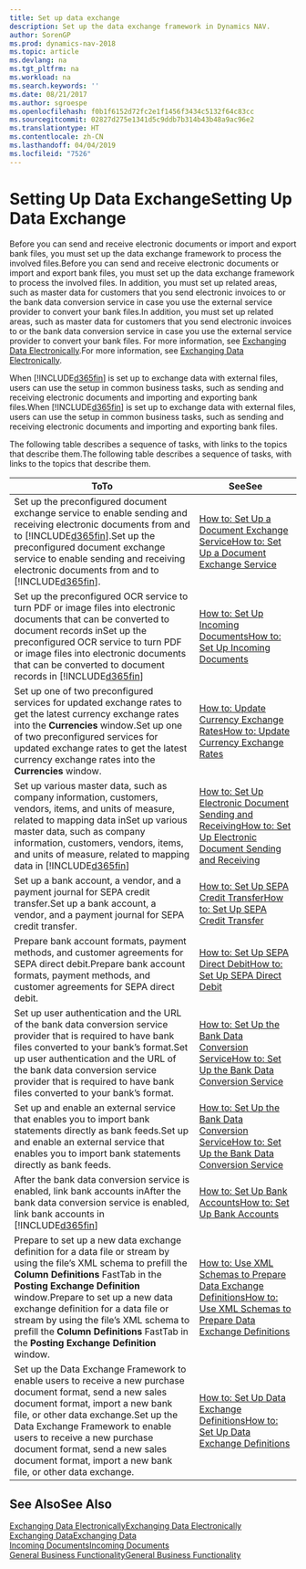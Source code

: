 ```yaml
---
title: Set up data exchange
description: Set up the data exchange framework in Dynamics NAV.
author: SorenGP
ms.prod: dynamics-nav-2018
ms.topic: article
ms.devlang: na
ms.tgt_pltfrm: na
ms.workload: na
ms.search.keywords: ''
ms.date: 08/21/2017
ms.author: sgroespe
ms.openlocfilehash: f0b1f6152d72fc2e1f1456f3434c5132f64c83cc
ms.sourcegitcommit: 02827d275e1341d5c9ddb7b314b43b48a9ac96e2
ms.translationtype: HT
ms.contentlocale: zh-CN
ms.lasthandoff: 04/04/2019
ms.locfileid: "7526"
---
```

# <a name="setting-up-data-exchange"></a><span data-ttu-id="f1963-103">Setting Up Data Exchange</span><span class="sxs-lookup"><span data-stu-id="f1963-103">Setting Up Data Exchange</span></span>
<span data-ttu-id="f1963-104">Before you can send and receive electronic documents or import and export bank files, you must set up the data exchange framework to process the involved files.</span><span class="sxs-lookup"><span data-stu-id="f1963-104">Before you can send and receive electronic documents or import and export bank files, you must set up the data exchange framework to process the involved files.</span></span> <span data-ttu-id="f1963-105">In addition, you must set up related areas, such as master data for customers that you send electronic invoices to or the bank data conversion service in case you use the external service provider to convert your bank files.</span><span class="sxs-lookup"><span data-stu-id="f1963-105">In addition, you must set up related areas, such as master data for customers that you send electronic invoices to or the bank data conversion service in case you use the external service provider to convert your bank files.</span></span> <span data-ttu-id="f1963-106">For more information, see [Exchanging Data Electronically](across-data-exchange.md).</span><span class="sxs-lookup"><span data-stu-id="f1963-106">For more information, see [Exchanging Data Electronically](across-data-exchange.md).</span></span>  

 <span data-ttu-id="f1963-107">When [!INCLUDE[d365fin](includes/d365fin_md.md)] is set up to exchange data with external files, users can use the setup in common business tasks, such as sending and receiving electronic documents and importing and exporting bank files.</span><span class="sxs-lookup"><span data-stu-id="f1963-107">When [!INCLUDE[d365fin](includes/d365fin_md.md)] is set up to exchange data with external files, users can use the setup in common business tasks, such as sending and receiving electronic documents and importing and exporting bank files.</span></span>  

 <span data-ttu-id="f1963-108">The following table describes a sequence of tasks, with links to the topics that describe them.</span><span class="sxs-lookup"><span data-stu-id="f1963-108">The following table describes a sequence of tasks, with links to the topics that describe them.</span></span>  

|**<span data-ttu-id="f1963-109">To</span><span class="sxs-lookup"><span data-stu-id="f1963-109">To</span></span>**|**<span data-ttu-id="f1963-110">See</span><span class="sxs-lookup"><span data-stu-id="f1963-110">See</span></span>**|  
|------------|-------------|  
|<span data-ttu-id="f1963-111">Set up the preconfigured document exchange service to enable sending and receiving electronic documents from and to [!INCLUDE[d365fin](includes/d365fin_md.md)].</span><span class="sxs-lookup"><span data-stu-id="f1963-111">Set up the preconfigured document exchange service to enable sending and receiving electronic documents from and to [!INCLUDE[d365fin](includes/d365fin_md.md)].</span></span>|[<span data-ttu-id="f1963-112">How to: Set Up a Document Exchange Service</span><span class="sxs-lookup"><span data-stu-id="f1963-112">How to: Set Up a Document Exchange Service</span></span>](across-how-to-set-up-a-document-exchange-service.md)|  
|<span data-ttu-id="f1963-113">Set up the preconfigured OCR service to turn PDF or image files into electronic documents that can be converted to document records in</span><span class="sxs-lookup"><span data-stu-id="f1963-113">Set up the preconfigured OCR service to turn PDF or image files into electronic documents that can be converted to document records in</span></span> [!INCLUDE[d365fin](includes/d365fin_md.md)]|[<span data-ttu-id="f1963-114">How to: Set Up Incoming Documents</span><span class="sxs-lookup"><span data-stu-id="f1963-114">How to: Set Up Incoming Documents</span></span>](across-how-setup-income-documents.md)|  
|<span data-ttu-id="f1963-115">Set up one of two preconfigured services for updated exchange rates to get the latest currency exchange rates into the **Currencies** window.</span><span class="sxs-lookup"><span data-stu-id="f1963-115">Set up one of two preconfigured services for updated exchange rates to get the latest currency exchange rates into the **Currencies** window.</span></span>|[<span data-ttu-id="f1963-116">How to: Update Currency Exchange Rates</span><span class="sxs-lookup"><span data-stu-id="f1963-116">How to: Update Currency Exchange Rates</span></span>](finance-how-update-currencies.md)|  
|<span data-ttu-id="f1963-117">Set up various master data, such as company information, customers, vendors, items, and units of measure, related to mapping data in</span><span class="sxs-lookup"><span data-stu-id="f1963-117">Set up various master data, such as company information, customers, vendors, items, and units of measure, related to mapping data in</span></span> [!INCLUDE[d365fin](includes/d365fin_md.md)]|[<span data-ttu-id="f1963-118">How to: Set Up Electronic Document Sending and Receiving</span><span class="sxs-lookup"><span data-stu-id="f1963-118">How to: Set Up Electronic Document Sending and Receiving</span></span>](across-how-to-set-up-electronic-document-sending-and-receiving.md)|  
|<span data-ttu-id="f1963-119">Set up a bank account, a vendor, and a payment journal for SEPA credit transfer.</span><span class="sxs-lookup"><span data-stu-id="f1963-119">Set up a bank account, a vendor, and a payment journal for SEPA credit transfer.</span></span>|[<span data-ttu-id="f1963-120">How to: Set Up SEPA Credit Transfer</span><span class="sxs-lookup"><span data-stu-id="f1963-120">How to: Set Up SEPA Credit Transfer</span></span>](finance-how-to-set-up-sepa-credit-transfer.md)|  
|<span data-ttu-id="f1963-121">Prepare bank account formats, payment methods, and customer agreements for SEPA direct debit.</span><span class="sxs-lookup"><span data-stu-id="f1963-121">Prepare bank account formats, payment methods, and customer agreements for SEPA direct debit.</span></span>|[<span data-ttu-id="f1963-122">How to: Set Up SEPA Direct Debit</span><span class="sxs-lookup"><span data-stu-id="f1963-122">How to: Set Up SEPA Direct Debit</span></span>](finance-how-to-set-up-sepa-direct-debit.md)|  
|<span data-ttu-id="f1963-123">Set up user authentication and the URL of the bank data conversion service provider that is required to have bank files converted to your bank’s format.</span><span class="sxs-lookup"><span data-stu-id="f1963-123">Set up user authentication and the URL of the bank data conversion service provider that is required to have bank files converted to your bank’s format.</span></span>|[<span data-ttu-id="f1963-124">How to: Set Up the Bank Data Conversion Service</span><span class="sxs-lookup"><span data-stu-id="f1963-124">How to: Set Up the Bank Data Conversion Service</span></span>](bank-how-setup-bank-data-conversion-service.md)|  
|<span data-ttu-id="f1963-125">Set up and enable an external service that enables you to import bank statements directly as bank feeds.</span><span class="sxs-lookup"><span data-stu-id="f1963-125">Set up and enable an external service that enables you to import bank statements directly as bank feeds.</span></span>|[<span data-ttu-id="f1963-126">How to: Set Up the Bank Data Conversion Service</span><span class="sxs-lookup"><span data-stu-id="f1963-126">How to: Set Up the Bank Data Conversion Service</span></span>](bank-how-setup-bank-data-conversion-service.md)|  
|<span data-ttu-id="f1963-127">After the bank data conversion service is enabled, link bank accounts in</span><span class="sxs-lookup"><span data-stu-id="f1963-127">After the bank data conversion service is enabled, link bank accounts in</span></span> [!INCLUDE[d365fin](includes/d365fin_md.md)]|[<span data-ttu-id="f1963-128">How to: Set Up Bank Accounts</span><span class="sxs-lookup"><span data-stu-id="f1963-128">How to: Set Up Bank Accounts</span></span>](bank-how-setup-bank-accounts.md)|  
|<span data-ttu-id="f1963-129">Prepare to set up a new data exchange definition for a data file or stream by using the file’s XML schema to prefill the **Column Definitions** FastTab in the **Posting Exchange Definition** window.</span><span class="sxs-lookup"><span data-stu-id="f1963-129">Prepare to set up a new data exchange definition for a data file or stream by using the file’s XML schema to prefill the **Column Definitions** FastTab in the **Posting Exchange Definition** window.</span></span>|[<span data-ttu-id="f1963-130">How to: Use XML Schemas to Prepare Data Exchange Definitions</span><span class="sxs-lookup"><span data-stu-id="f1963-130">How to: Use XML Schemas to Prepare Data Exchange Definitions</span></span>](across-how-to-use-xml-schemas-to-prepare-data-exchange-definitions.md)|  
|<span data-ttu-id="f1963-131">Set up the Data Exchange Framework to enable users to receive a new purchase document format, send a new sales document format, import a new bank file, or other data exchange.</span><span class="sxs-lookup"><span data-stu-id="f1963-131">Set up the Data Exchange Framework to enable users to receive a new purchase document format, send a new sales document format, import a new bank file, or other data exchange.</span></span>|[<span data-ttu-id="f1963-132">How to: Set Up Data Exchange Definitions</span><span class="sxs-lookup"><span data-stu-id="f1963-132">How to: Set Up Data Exchange Definitions</span></span>](across-how-to-set-up-data-exchange-definitions.md)|  

## <a name="see-also"></a><span data-ttu-id="f1963-133">See Also</span><span class="sxs-lookup"><span data-stu-id="f1963-133">See Also</span></span>  
[<span data-ttu-id="f1963-134">Exchanging Data Electronically</span><span class="sxs-lookup"><span data-stu-id="f1963-134">Exchanging Data Electronically</span></span>](across-data-exchange.md)  
[<span data-ttu-id="f1963-135">Exchanging Data</span><span class="sxs-lookup"><span data-stu-id="f1963-135">Exchanging Data</span></span>](across-exchange-data.md)   
[<span data-ttu-id="f1963-136">Incoming Documents</span><span class="sxs-lookup"><span data-stu-id="f1963-136">Incoming Documents</span></span>](across-income-documents.md)  
[<span data-ttu-id="f1963-137">General Business Functionality</span><span class="sxs-lookup"><span data-stu-id="f1963-137">General Business Functionality</span></span>](ui-across-business-areas.md)  
